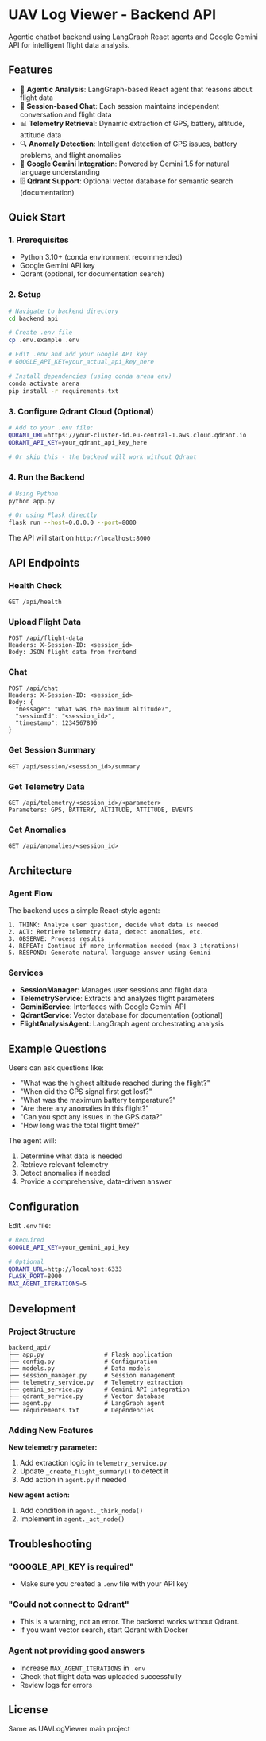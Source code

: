 # UAV Log Viewer - Backend API

Agentic chatbot backend using LangGraph React agents and Google Gemini API for intelligent flight data analysis.

## Features

- 🤖 **Agentic Analysis**: LangGraph-based React agent that reasons about flight data
- 💬 **Session-based Chat**: Each session maintains independent conversation and flight data
- 📊 **Telemetry Retrieval**: Dynamic extraction of GPS, battery, altitude, attitude data
- 🔍 **Anomaly Detection**: Intelligent detection of GPS issues, battery problems, and flight anomalies
- 🧠 **Google Gemini Integration**: Powered by Gemini 1.5 for natural language understanding
- 🗄️ **Qdrant Support**: Optional vector database for semantic search (documentation)

## Quick Start

### 1. Prerequisites

- Python 3.10+ (conda environment recommended)
- Google Gemini API key
- Qdrant (optional, for documentation search)

### 2. Setup

```bash
# Navigate to backend directory
cd backend_api

# Create .env file
cp .env.example .env

# Edit .env and add your Google API key
# GOOGLE_API_KEY=your_actual_api_key_here

# Install dependencies (using conda arena env)
conda activate arena
pip install -r requirements.txt
```

### 3. Configure Qdrant Cloud (Optional)

```bash
# Add to your .env file:
QDRANT_URL=https://your-cluster-id.eu-central-1.aws.cloud.qdrant.io
QDRANT_API_KEY=your_qdrant_api_key_here

# Or skip this - the backend will work without Qdrant
```

### 4. Run the Backend

```bash
# Using Python
python app.py

# Or using Flask directly
flask run --host=0.0.0.0 --port=8000
```

The API will start on `http://localhost:8000`

## API Endpoints

### Health Check
```
GET /api/health
```

### Upload Flight Data
```
POST /api/flight-data
Headers: X-Session-ID: <session_id>
Body: JSON flight data from frontend
```

### Chat
```
POST /api/chat
Headers: X-Session-ID: <session_id>
Body: {
  "message": "What was the maximum altitude?",
  "sessionId": "<session_id>",
  "timestamp": 1234567890
}
```

### Get Session Summary
```
GET /api/session/<session_id>/summary
```

### Get Telemetry Data
```
GET /api/telemetry/<session_id>/<parameter>
Parameters: GPS, BATTERY, ALTITUDE, ATTITUDE, EVENTS
```

### Get Anomalies
```
GET /api/anomalies/<session_id>
```

## Architecture

### Agent Flow

The backend uses a simple React-style agent:

```
1. THINK: Analyze user question, decide what data is needed
2. ACT: Retrieve telemetry data, detect anomalies, etc.
3. OBSERVE: Process results
4. REPEAT: Continue if more information needed (max 3 iterations)
5. RESPOND: Generate natural language answer using Gemini
```

### Services

- **SessionManager**: Manages user sessions and flight data
- **TelemetryService**: Extracts and analyzes flight parameters
- **GeminiService**: Interfaces with Google Gemini API
- **QdrantService**: Vector database for documentation (optional)
- **FlightAnalysisAgent**: LangGraph agent orchestrating analysis

## Example Questions

Users can ask questions like:

- "What was the highest altitude reached during the flight?"
- "When did the GPS signal first get lost?"
- "What was the maximum battery temperature?"
- "Are there any anomalies in this flight?"
- "Can you spot any issues in the GPS data?"
- "How long was the total flight time?"

The agent will:
1. Determine what data is needed
2. Retrieve relevant telemetry
3. Detect anomalies if needed
4. Provide a comprehensive, data-driven answer

## Configuration

Edit `.env` file:

```bash
# Required
GOOGLE_API_KEY=your_gemini_api_key

# Optional
QDRANT_URL=http://localhost:6333
FLASK_PORT=8000
MAX_AGENT_ITERATIONS=5
```

## Development

### Project Structure

```
backend_api/
├── app.py                 # Flask application
├── config.py              # Configuration
├── models.py              # Data models
├── session_manager.py     # Session management
├── telemetry_service.py   # Telemetry extraction
├── gemini_service.py      # Gemini API integration
├── qdrant_service.py      # Vector database
├── agent.py               # LangGraph agent
└── requirements.txt       # Dependencies
```

### Adding New Features

**New telemetry parameter:**
1. Add extraction logic in `telemetry_service.py`
2. Update `_create_flight_summary()` to detect it
3. Add action in `agent.py` if needed

**New agent action:**
1. Add condition in `agent._think_node()`
2. Implement in `agent._act_node()`

## Troubleshooting

### "GOOGLE_API_KEY is required"
- Make sure you created a `.env` file with your API key

### "Could not connect to Qdrant"
- This is a warning, not an error. The backend works without Qdrant.
- If you want vector search, start Qdrant with Docker

### Agent not providing good answers
- Increase `MAX_AGENT_ITERATIONS` in `.env`
- Check that flight data was uploaded successfully
- Review logs for errors

## License

Same as UAVLogViewer main project

